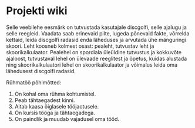 # Projekti wiki

Selle veebilehe eesmärk on tutvustada kasutajale discgolfi, selle ajalugu ja selle reegleid. Vaadata saab erinevaid pilte, lugeda põnevaid fakte, võrrelda kettaid, leida discgolfi radasid enda läheduses ja arvutada ühe mänguringi skoori. Leht koosneb kolmest osast: pealeht, tutvustav leht ja skoorikalkulaator. Pealehel on spordiala üleüldine tutvustus ja kokkuvõte ajaloost, tutvustaval lehel on ülevaade reeglitest ja õpetus, kuidas alustada ning skoorikalkulaatori lehel on skoorikalkulaator ja võimalus leida oma lähedusest discgolfi radasid.

Rühmatöö põhimõtted:
1. On kohal oma rühma kohtumistel.	
2. Peab tähtaegadest kinni.	
3. Aitab kaasa õiglasele tööjaotusele.	
4. On kursis tööga ja tähtaegadega.	
5. On paindlik ja muudab vajadusel oma tööd.	
